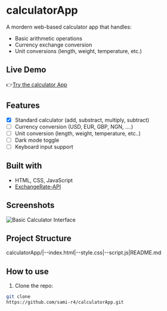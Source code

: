 # calculatorApp
A mordern web-based calculator app that handles:
- Basic arithmetic operations
- Currency exchange conversion
- Unit conversions (length, weight, temperature, etc.)

## Live Demo
👉[Try the calculator App]()

## Features
- [x] Standard calculator (add, substract, multiply, subtract)
- [ ] Currency conversion (USD, EUR, GBP, NGN, ....)
- [ ] Unit conversion (length, weight, temperature, etc..)
- [ ] Dark mode toggle
- [ ] Keyboard input support

## Built with
- HTML, CSS, JavaScript
- [ExchangeRate-API]()

## Screenshots
![Basic Calculator Interface]()

## Project Structure
calculatorApp/|--index.html|--style.css|--script.js|README.md

## How to use
1. Clone the repo:
```bash
git clone
https://github.com/sami-r4/calculatorApp.git
```

